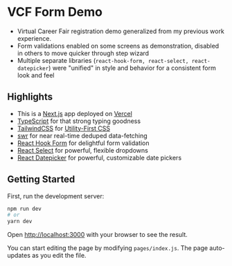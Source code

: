 # VCF Form Demo

- Virtual Career Fair registration demo generalized from my previous work experience.
- Form validations enabled on some screens as demonstration, disabled in others to move quicker through step wizard
- Multiple separate libraries (`react-hook-form, react-select, react-datepicker`) were "unified" in style and behavior for a consistent form look and feel

## Highlights

- This is a [Next.js](https://nextjs.org/) app deployed on [Vercel](https://vercel.com)
- [TypeScript](https://www.typescriptlang.org/) for that strong typing goodness
- [TailwindCSS](https://tailwindcss.com/) for [Utility-First CSS](https://frontstuff.io/in-defense-of-utility-first-css)
- [swr](https://swr.vercel.app/) for near real-time deduped data-fetching
- [React Hook Form](https://react-hook-form.com/) for delightful form validation
- [React Select](https://react-select.com/home) for powerful, flexible dropdowns
- [React Datepicker](https://reactdatepicker.com/) for powerful, customizable date pickers

## Getting Started

First, run the development server:

```bash
npm run dev
# or
yarn dev
```

Open [http://localhost:3000](http://localhost:3000) with your browser to see the result.

You can start editing the page by modifying `pages/index.js`. The page auto-updates as you edit the file.
